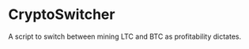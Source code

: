 CryptoSwitcher
==============

A script to switch between mining LTC and BTC as profitability dictates.